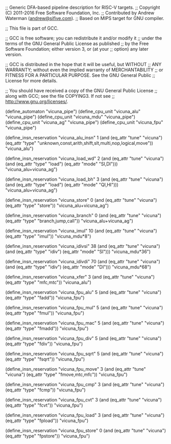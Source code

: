 ;; Generic DFA-based pipeline description for RISC-V targets.
;; Copyright (C) 2011-2016 Free Software Foundation, Inc.
;; Contributed by Andrew Waterman (andrew@sifive.com).
;; Based on MIPS target for GNU compiler.

;; This file is part of GCC.

;; GCC is free software; you can redistribute it and/or modify it
;; under the terms of the GNU General Public License as published
;; by the Free Software Foundation; either version 3, or (at your
;; option) any later version.

;; GCC is distributed in the hope that it will be useful, but WITHOUT
;; ANY WARRANTY; without even the implied warranty of MERCHANTABILITY
;; or FITNESS FOR A PARTICULAR PURPOSE.  See the GNU General Public
;; License for more details.

;; You should have received a copy of the GNU General Public License
;; along with GCC; see the file COPYING3.  If not see
;; <http://www.gnu.org/licenses/>.


(define_automaton "vicuna_pipe")
(define_cpu_unit "vicuna_alu" "vicuna_pipe")
(define_cpu_unit "vicuna_mdu" "vicuna_pipe")
(define_cpu_unit "vicuna_ag" "vicuna_pipe")
(define_cpu_unit "vicuna_fpu" "vicuna_pipe")

(define_insn_reservation "vicuna_alu_insn" 1
  (and (eq_attr "tune" "vicuna")
       (eq_attr "type" "unknown,const,arith,shift,slt,multi,nop,logical,move"))
  "vicuna_alu")

(define_insn_reservation "vicuna_load_wd" 2
  (and (eq_attr "tune" "vicuna")
       (and (eq_attr "type" "load")
            (eq_attr "mode" "SI,DI")))
  "vicuna_alu+vicuna_ag")

(define_insn_reservation "vicuna_load_bh" 3
  (and (eq_attr "tune" "vicuna")
       (and (eq_attr "type" "load")
            (eq_attr "mode" "QI,HI")))
  "vicuna_alu+vicuna_ag")

(define_insn_reservation "vicuna_store" 0
  (and (eq_attr "tune" "vicuna")
       (eq_attr "type" "store"))
  "vicuna_alu+vicuna_ag")

(define_insn_reservation "vicuna_branch" 0
  (and (eq_attr "tune" "vicuna")
       (eq_attr "type" "branch,jump,call"))
  "vicuna_alu+vicuna_ag")

(define_insn_reservation "vicuna_imul" 10
  (and (eq_attr "tune" "vicuna")
       (eq_attr "type" "imul"))
  "vicuna_mdu*8")

(define_insn_reservation "vicuna_idivsi" 38
  (and (eq_attr "tune" "vicuna")
       (and (eq_attr "type" "idiv")
            (eq_attr "mode" "SI")))
  "vicuna_mdu*36")

(define_insn_reservation "vicuna_idivdi" 70
  (and (eq_attr "tune" "vicuna")
       (and (eq_attr "type" "idiv")
            (eq_attr "mode" "DI")))
  "vicuna_mdu*68")

(define_insn_reservation "vicuna_xfer" 3
  (and (eq_attr "tune" "vicuna")
       (eq_attr "type" "mfc,mtc"))
  "vicuna_alu")

(define_insn_reservation "vicuna_fpu_alu" 5
  (and (eq_attr "tune" "vicuna")
       (eq_attr "type" "fadd"))
  "vicuna_fpu")

(define_insn_reservation "vicuna_fpu_mul" 5
  (and (eq_attr "tune" "vicuna")
       (eq_attr "type" "fmul"))
  "vicuna_fpu")

(define_insn_reservation "vicuna_fpu_mac" 5
  (and (eq_attr "tune" "vicuna")
       (eq_attr "type" "fmadd"))
  "vicuna_fpu")

(define_insn_reservation "vicuna_fpu_div" 5
  (and (eq_attr "tune" "vicuna")
       (eq_attr "type" "fdiv"))
  "vicuna_fpu")

(define_insn_reservation "vicuna_fpu_sqrt" 5
  (and (eq_attr "tune" "vicuna")
       (eq_attr "type" "fsqrt"))
  "vicuna_fpu")

(define_insn_reservation "vicuna_fpu_move" 3
  (and (eq_attr "tune" "vicuna")
       (eq_attr "type" "fmove,mtc,mfc"))
  "vicuna_fpu")

(define_insn_reservation "vicuna_fpu_cmp" 3
  (and (eq_attr "tune" "vicuna")
       (eq_attr "type" "fcmp"))
  "vicuna_fpu")

(define_insn_reservation "vicuna_fpu_cvt" 3
  (and (eq_attr "tune" "vicuna")
       (eq_attr "type" "fcvt"))
  "vicuna_fpu")

(define_insn_reservation "vicuna_fpu_load" 3
  (and (eq_attr "tune" "vicuna")
       (eq_attr "type" "fpload"))
  "vicuna_fpu")

(define_insn_reservation "vicuna_fpu_store" 0
  (and (eq_attr "tune" "vicuna")
       (eq_attr "type" "fpstore"))
  "vicuna_fpu")
